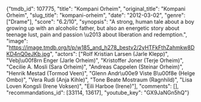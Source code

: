 {"tmdb_id": 107775, "title": "Kompani Orheim", "original_title": "Kompani Orheim", "slug_title": "kompani-orheim", "date": "2012-03-02", "genre": ["Drame"], "score": "6.2/10", "synopsis": "A strong, human tale about a boy growing up with an alcoholic father, but also an energetic story about teenage lust, pain and passion \u2013 about liberation and redemption.", "image": "https://image.tmdb.org/t/p/w185_and_h278_bestv2/2yHTFkFthZahmkw8DKD4nQ0eJKb.jpg", "actors": ["Rolf Kristian Larsen (Jarle Klepp)", "Vebj\u00f8rn Enger (Jarle Orheim)", "Kristoffer Joner (Terje Orheim)", "Cecilie A. Mosli (Sara Orheim)", "Andreas Cappelen (Steinar Orheim)", "Henrik Mestad (Tormod Veen)", "Glenn Andr\u00e9 Viste B\u00f8e (Helge Ombo)", "Vera Rudi (Anja Kihle)", "Tone Beate Mostraum (Ragnhild)", "Lisa Loven Kongsli (Irene Voksen)", "Eili Harboe (Irene)"], "comments": [], "recommandations_id": [33114, 13617], "youtube_key": "GX9JaNGn5hQ"}